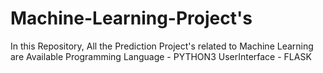 # Machine-Learning-Project's
In this Repository, All the Prediction Project's related to Machine Learning are Available
Programming Language - PYTHON3
UserInterface - FLASK
